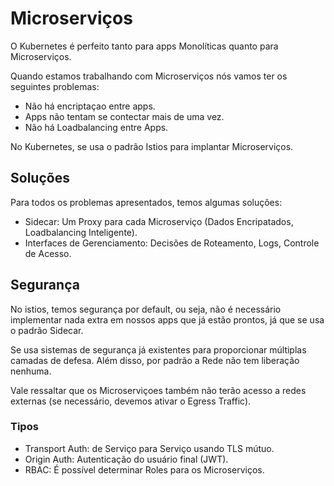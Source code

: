 # Microserviços

O Kubernetes é perfeito tanto para apps Monolíticas quanto
para Microserviços. 

Quando estamos trabalhando com Microserviços nós vamos ter
os seguintes problemas:

- Não há encriptaçao entre apps.
- Apps não tentam se contectar mais de uma vez.
- Não há Loadbalancing entre Apps.

No Kubernetes, se usa o padrão Istios para implantar
Microserviços.

## Soluções

Para todos os problemas apresentados, temos algumas
soluções:

- Sidecar: Um Proxy para cada Microserviço (Dados Encripatados, Loadbalancing Inteligente).
- Interfaces de Gerenciamento: Decisões de Roteamento, Logs, Controle de Acesso.

## Segurança

No istios, temos segurança por default, ou seja, não é
necessário implementar nada extra em nossos apps que já
estão prontos, já que se usa o padrão Sidecar.

Se usa sistemas de segurança já existentes para proporcionar
múltiplas camadas de defesa. Além disso, por padrão a Rede
não tem liberação nenhuma.

Vale ressaltar que os Microserviçoes também não terão acesso
a redes externas (se necessário, devemos ativar o Egress
Traffic).

### Tipos

- Transport Auth: de Serviço para Serviço usando TLS mútuo.
- Origin Auth: Autenticação do usuário final (JWT).
- RBAC: É possível determinar Roles para os Microserviços.
